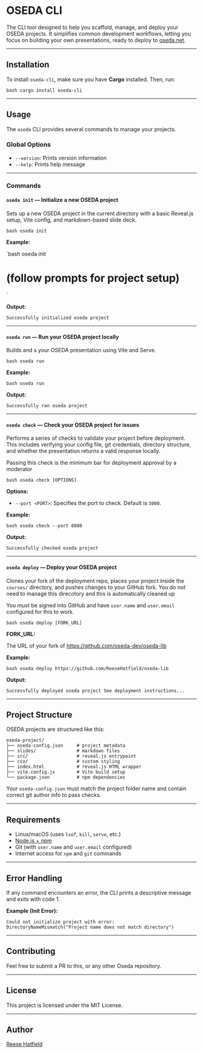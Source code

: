 # OSEDA CLI

The CLI tool designed to help you scaffold, manage, and deploy your OSEDA projects. It simplifies common development workflows, letting you focus on building your own presentations, ready to deploy to [oseda.net](https://oseda.net).

---

## Installation

To install `oseda-cli`, make sure you have **Cargo** installed. Then, run:

`bash
cargo install oseda-cli
`

---

## Usage

The `oseda` CLI provides several commands to manage your projects.

### Global Options

- `--version`: Prints version information
- `--help`: Prints help message

---

### Commands

#### `oseda init` — Initialize a new OSEDA project

Sets up a new OSEDA project in the current directory with a basic Reveal.js setup, Vite config, and markdown-based slide deck.

`bash
oseda init
`

**Example:**

`bash
oseda init
# (follow prompts for project setup)
`

**Output:**

`
Successfully initialized oseda project
`

---

#### `oseda run` — Run your OSEDA project locally

Builds and s your OSEDA presentation using Vite and Serve.

`bash
oseda run
`

**Example:**

`bash
oseda run
`

**Output:**

`
Successfully ran oseda project
`

---

#### `oseda check` — Check your OSEDA project for issues

Performs a series of checks to validate your project before deployment. This includes verifying your config file, git credentials, directory structure, and whether the presentation returns a valid response locally.

Passing this check is the minimum bar for deployment approval by a moderator

`bash
oseda check [OPTIONS]
`

**Options:**

- `--port <PORT>`: Specifies the port to check. Default is `3000`.

**Example:**

`bash
oseda check --port 8080
`

**Output:**

`
Successfully checked oseda project
`

---

#### `oseda deploy` — Deploy your OSEDA project

Clones your fork of the deployment repo, places your project inside the `courses/` directory, and pushes changes to your GitHub fork. You do not need to manage this direcotory and this is automatically cleaned up

You *must* be signed into GitHub and have `user.name` and `user.email` configured for this to work.

`bash
oseda deploy [FORK_URL]
`

**FORK_URL:**

The URL of your fork of https://github.com/oseda-dev/oseda-lib

**Example:**

`bash
oseda deploy https://github.com/ReeseHatfield/oseda-lib
`

**Output:**

`
Successfully deployed oseda project
See deployment instructions...
`

---

## Project Structure

OSEDA projects are structured like this:

```
oseda-project/
├── oseda-config.json     # project metadata
├── slides/               # markdown files
├── src/                  # reveal.js entrypoint
├── css/                  # custom styling
├── index.html            # reveal.js HTML wrapper
├── vite.config.js        # Vite build setup
└── package.json          # npm dependencies
```

Your `oseda-config.json` must match the project folder name and contain correct git author info to pass checks.

---

## Requirements

- Linux/macOS (uses `lsof`, `kill`, `serve`, etc.)
- [Node.js + npm](https://nodejs.org/)
- Git (with `user.name` and `user.email` configured)
- Internet access for `npm` and `git` commands

---

## Error Handling

If any command encounters an error, the CLI prints a descriptive message and exits with code 1.

**Example (Init Error):**

`
Could not initialize project with error: DirectoryNameMismatch("Project name does not match directory")
`

---

## Contributing

Feel free to submit a PR to this, or any other Oseda repository.

---

## License

This project is licensed under the MIT License.

---

## Author

[Reese Hatfield](https://github.com/ReeseHatfield)
